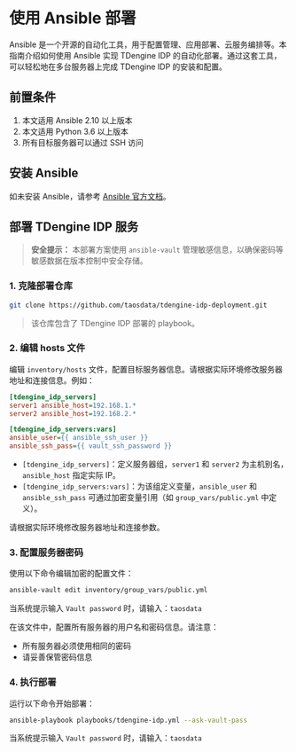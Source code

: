 # 使用 Ansible 部署
Ansible 是一个开源的自动化工具，用于配置管理、应用部署、云服务编排等。本指南介绍如何使用 Ansible 实现 TDengine IDP 的自动化部署。通过这套工具，可以轻松地在多台服务器上完成 TDengine IDP 的安装和配置。

## 前置条件

1. 本文适用 Ansible 2.10 以上版本 
1. 本文适用 Python 3.6 以上版本
1. 所有目标服务器可以通过 SSH 访问

## 安装 Ansible

如未安装 Ansible，请参考 [Ansible 官方文档](https://docs.ansible.com/ansible/latest/getting_started/index.html)。

## 部署 TDengine IDP 服务

> **安全提示：**
> 本部署方案使用 `ansible-vault` 管理敏感信息，以确保密码等敏感数据在版本控制中安全存储。

### 1. **克隆部署仓库**
   ```bash
   git clone https://github.com/taosdata/tdengine-idp-deployment.git
   ``` 
   > 该仓库包含了 TDengine IDP 部署的 playbook。

### 2. **编辑 hosts 文件**

编辑 `inventory/hosts` 文件，配置目标服务器信息。请根据实际环境修改服务器地址和连接信息。例如：

```ini
[tdengine_idp_servers]
server1 ansible_host=192.168.1.*
server2 ansible_host=192.168.2.*

[tdengine_idp_servers:vars]
ansible_user={{ ansible_ssh_user }}
ansible_ssh_pass={{ vault_ssh_password }}
```

- `[tdengine_idp_servers]`：定义服务器组，`server1` 和 `server2` 为主机别名，`ansible_host` 指定实际 IP。
- `[tdengine_idp_servers:vars]`：为该组定义变量，`ansible_user` 和 `ansible_ssh_pass` 可通过加密变量引用（如 `group_vars/public.yml` 中定义）。

请根据实际环境修改服务器地址和连接参数。

### 3. **配置服务器密码**

使用以下命令编辑加密的配置文件：

```bash
ansible-vault edit inventory/group_vars/public.yml
```

当系统提示输入 `Vault password` 时，请输入：`taosdata`

在该文件中，配置所有服务器的用户名和密码信息。请注意：
- 所有服务器必须使用相同的密码
- 请妥善保管密码信息

### 4. **执行部署**

运行以下命令开始部署：

```bash
ansible-playbook playbooks/tdengine-idp.yml --ask-vault-pass
```

当系统提示输入 `Vault password` 时，请输入：`taosdata`
